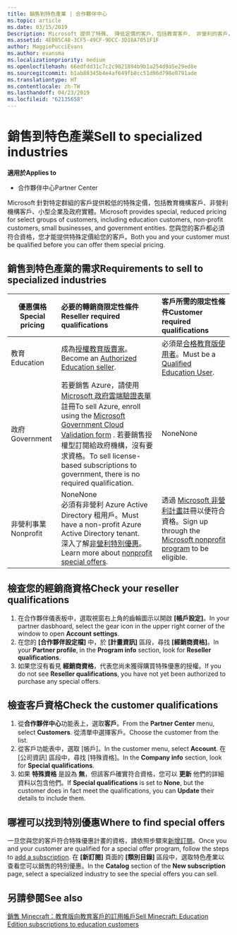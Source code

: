 ```yaml
---
title: 銷售到特色產業 | 合作夥伴中心
ms.topic: article
ms.date: 03/15/2019
Description: Microsoft 提供了特殊、 降低定價的客戶，包括教育客戶、 非營利的客戶，以及政府使用者選取的群組。
ms.assetid: 4E085C48-3CF5-49CF-9DCC-3D18A7051F1F
author: MaggiePucciEvans
ms.author: evansma
ms.localizationpriority: medium
ms.openlocfilehash: 66edfdd31c7c2c9821894b9b1a254d9a5e29ed8e
ms.sourcegitcommit: b1ab80345b4e4af649fb8cc51d96d798e0791ade
ms.translationtype: HT
ms.contentlocale: zh-TW
ms.lasthandoff: 04/23/2019
ms.locfileid: "62135658"
---
```

# <a name="sell-to-specialized-industries"></a><span data-ttu-id="c04b4-103">銷售到特色產業</span><span class="sxs-lookup"><span data-stu-id="c04b4-103">Sell to specialized industries</span></span>

<span data-ttu-id="c04b4-104">**適用於**</span><span class="sxs-lookup"><span data-stu-id="c04b4-104">**Applies to**</span></span>

-  <span data-ttu-id="c04b4-105">合作夥伴中心</span><span class="sxs-lookup"><span data-stu-id="c04b4-105">Partner Center</span></span>

<span data-ttu-id="c04b4-106">Microsoft 針對特定群組的客戶提供較低的特殊定價，包括教育機構客戶、非營利機構客戶、小型企業及政府實體。</span><span class="sxs-lookup"><span data-stu-id="c04b4-106">Microsoft provides special, reduced pricing for select groups of customers, including education customers, non-profit customers, small businesses, and government entities.</span></span> <span data-ttu-id="c04b4-107">您與您的客戶都必須符合資格，您才能提供特殊定價給您的客戶。</span><span class="sxs-lookup"><span data-stu-id="c04b4-107">Both you and your customer must be qualified before you can offer them special pricing.</span></span> 

## <a name="requirements-to-sell-to-specialized-industries"></a><span data-ttu-id="c04b4-108">銷售到特色產業的需求</span><span class="sxs-lookup"><span data-stu-id="c04b4-108">Requirements to sell to specialized industries</span></span>

|<span data-ttu-id="c04b4-109">**優惠價格**</span><span class="sxs-lookup"><span data-stu-id="c04b4-109">**Special pricing**</span></span>   |<span data-ttu-id="c04b4-110">**必要的轉銷商限定性條件**</span><span class="sxs-lookup"><span data-stu-id="c04b4-110">**Reseller required qualifications**</span></span>   |<span data-ttu-id="c04b4-111">**客戶所需的限定性條件**</span><span class="sxs-lookup"><span data-stu-id="c04b4-111">**Customer required qualifications**</span></span>   |
|----------------------------|:---------------------------------|:------------------------------------------|
|<span data-ttu-id="c04b4-112">教育</span><span class="sxs-lookup"><span data-stu-id="c04b4-112">Education</span></span>   |<span data-ttu-id="c04b4-113">成為[授權教育版賣家](https://www.mepn.com)。</span><span class="sxs-lookup"><span data-stu-id="c04b4-113">Become an [Authorized Education seller](https://www.mepn.com).</span></span>   | <span data-ttu-id="c04b4-114">必須是[合格教育版使用者](https://www.microsoftvolumelicensing.com/DocumentSearch.aspx?Mode=3&DocumentTypeId=7)。</span><span class="sxs-lookup"><span data-stu-id="c04b4-114">Must be a [Qualified Education User](https://www.microsoftvolumelicensing.com/DocumentSearch.aspx?Mode=3&DocumentTypeId=7).</span></span>   |
|<span data-ttu-id="c04b4-115">政府</span><span class="sxs-lookup"><span data-stu-id="c04b4-115">Government</span></span>   |<span data-ttu-id="c04b4-116">若要銷售 Azure，請使用 [Microsoft 政府雲端驗證表單](https://azuregov.microsoft.com/csp)註冊</span><span class="sxs-lookup"><span data-stu-id="c04b4-116">To sell Azure, enroll using the [Microsoft Government Cloud Validation form](https://azuregov.microsoft.com/csp) .</span></span> <span data-ttu-id="c04b4-117">若要銷售授權型訂閱給政府機構，沒有要求資格。</span><span class="sxs-lookup"><span data-stu-id="c04b4-117">To sell license-based subscriptions to government, there is no required qualification.</span></span>|   <span data-ttu-id="c04b4-118">None</span><span class="sxs-lookup"><span data-stu-id="c04b4-118">None</span></span>|
|<span data-ttu-id="c04b4-119">非營利事業</span><span class="sxs-lookup"><span data-stu-id="c04b4-119">Nonprofit</span></span>  |<span data-ttu-id="c04b4-120">None</span><span class="sxs-lookup"><span data-stu-id="c04b4-120">None</span></span><br><span data-ttu-id="c04b4-121">必須有非營利 Azure Active Directory 租用戶。</span><span class="sxs-lookup"><span data-stu-id="c04b4-121">Must have a non-profit Azure Active Directory tenant.</span></span><br><span data-ttu-id="c04b4-122">深入了解[非營利特別優惠](https://assetsprod.microsoft.com/mpn/en-us/nonprofit-skus-in-csp-faq.pdf)。</span><span class="sxs-lookup"><span data-stu-id="c04b4-122">Learn more about [nonprofit special offers](https://assetsprod.microsoft.com/mpn/en-us/nonprofit-skus-in-csp-faq.pdf).</span></span>   |<span data-ttu-id="c04b4-123">透過 [Microsoft 非營利計畫](https://nonprofit.microsoft.com/#/register)註冊以便符合資格。</span><span class="sxs-lookup"><span data-stu-id="c04b4-123">Sign up through the [Microsoft nonprofit program](https://nonprofit.microsoft.com/#/register) to be eligible.</span></span>   |


## <a name="check-your-reseller-qualifications"></a><span data-ttu-id="c04b4-124">檢查您的經銷商資格</span><span class="sxs-lookup"><span data-stu-id="c04b4-124">Check your reseller qualifications</span></span>

1.  <span data-ttu-id="c04b4-125">在合作夥伴儀表板中，選取視窗右上角的齒輪圖示以開啟 **\[帳戶設定\]**。</span><span class="sxs-lookup"><span data-stu-id="c04b4-125">In your partner dasbhoard, select the gear icon in the upper right corner of the window to open **Account settings**.</span></span>
2.  <span data-ttu-id="c04b4-126">在您的 **\[合作夥伴設定檔\]** 中，於 **\[計畫資訊\]** 區段，尋找 **\[經銷商資格\]**。</span><span class="sxs-lookup"><span data-stu-id="c04b4-126">In your **Partner profile**, in the **Program info** section, look for **Reseller qualifications**.</span></span>
3.  <span data-ttu-id="c04b4-127">如果您沒有看見 **經銷商資格**，代表您尚未獲得購買特殊優惠的授權。</span><span class="sxs-lookup"><span data-stu-id="c04b4-127">If you do not see **Reseller qualifications**, you have not yet been authorized to purchase any special offers.</span></span>

## <a name="check-the-customer-qualifications"></a><span data-ttu-id="c04b4-128">檢查客戶資格</span><span class="sxs-lookup"><span data-stu-id="c04b4-128">Check the customer qualifications</span></span>

1.  <span data-ttu-id="c04b4-129">從**合作夥伴中心**功能表上，選取**客戶**。</span><span class="sxs-lookup"><span data-stu-id="c04b4-129">From the **Partner Center** menu, select **Customers**.</span></span> <span data-ttu-id="c04b4-130">從清單中選擇客戶。</span><span class="sxs-lookup"><span data-stu-id="c04b4-130">Choose the customer from the list.</span></span>
2.  <span data-ttu-id="c04b4-131">從客戶功能表中，選取 \[帳戶\]。</span><span class="sxs-lookup"><span data-stu-id="c04b4-131">In the customer menu, select **Account**.</span></span> <span data-ttu-id="c04b4-132">在 \[公司資訊\] 區段中，尋找 \[特殊資格\]。</span><span class="sxs-lookup"><span data-stu-id="c04b4-132">In the **Company info** section, look for **Special qualifications**.</span></span>
3.  <span data-ttu-id="c04b4-133">如果 **特殊資格** 是設為 **無**，但該客戶確實符合資格，您可以 **更新** 他們的詳細資料以包含他們。</span><span class="sxs-lookup"><span data-stu-id="c04b4-133">If **Special qualifications** is set to **None**, but the customer does in fact meet the qualifications, you can **Update** their details to include them.</span></span>

## <a name="where-to-find-special-offers"></a><span data-ttu-id="c04b4-134">哪裡可以找到特別優惠</span><span class="sxs-lookup"><span data-stu-id="c04b4-134">Where to find special offers</span></span>

<span data-ttu-id="c04b4-135">一旦您與您的客戶符合特殊優惠計畫的資格，請依照步驟來[新增訂閱](create-a-new-subscription.md)。</span><span class="sxs-lookup"><span data-stu-id="c04b4-135">Once you and your customer are qualified for a special offer program, follow the steps to [add a subscription](create-a-new-subscription.md).</span></span> <span data-ttu-id="c04b4-136">在 **\[新訂閱]** 頁面的 **\[類別目錄\]** 區段中，選取特色產業以查看您可以銷售的特別優惠。</span><span class="sxs-lookup"><span data-stu-id="c04b4-136">In the **Catalog** section of the **New subscription** page, select a specialized industry to see the special offers you can sell.</span></span>

## <a name="see-also"></a><span data-ttu-id="c04b4-137">另請參閱</span><span class="sxs-lookup"><span data-stu-id="c04b4-137">See also</span></span>

[<span data-ttu-id="c04b4-138">銷售 Minecraft：教育版向教育客戶的訂用帳戶</span><span class="sxs-lookup"><span data-stu-id="c04b4-138">Sell Minecraft: Education Edition subscriptions to education customers</span></span>](minecraft-subscriptions.md)


 

 

 



